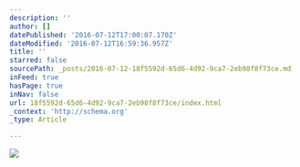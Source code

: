 ```yaml
---
description: ''
author: []
datePublished: '2016-07-12T17:00:07.170Z'
dateModified: '2016-07-12T16:59:36.957Z'
title: ''
starred: false
sourcePath: _posts/2016-07-12-18f5592d-65d6-4d92-9ca7-2eb98f8f73ce.md
inFeed: true
hasPage: true
inNav: false
url: 18f5592d-65d6-4d92-9ca7-2eb98f8f73ce/index.html
_context: 'http://schema.org'
_type: Article

---
```

![](https://the-grid-user-content.s3-us-west-2.amazonaws.com/036543c1-2d08-4d59-9290-7141d4ef1539.jpg)
